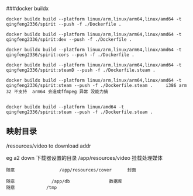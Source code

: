 ###docker buildx
    
    docker buildx build --platform linux/arm,linux/arm64,linux/amd64 -t qingfeng2336/spirit --push -f ./Dockerfile .

	docker buildx build --platform linux/arm,linux/arm64,linux/amd64 -t qingfeng2336/spirit:dev --push -f ./Dockerfile .

	docker buildx build --platform linux/arm,linux/arm64,linux/amd64 -t qingfeng2336/spirit:cors --push -f ./Dockerfile .
    
	docker buildx build --platform linux/arm,linux/arm64,linux/amd64 -t qingfeng2336/spirit:steamD --push -f ./Dockerfile.steam . 

	docker buildx build --platform linux/arm,linux/arm64,linux/amd64 -t qingfeng2336/spirit:steam --push -f ./Dockerfile.steam .     i386 arm 32 不支持  arm64 会造成ffmpeg 异常 没能力搞 


	docker buildx build --platform linux/amd64 -t qingfeng2336/spirit:steam --push -f ./Dockerfile.steam .
## 映射目录

/resources/video   to download addr


eg 
a2 down
	下载器设置的目录     /app/resources/video        挂载处理媒体

	随意			       /app/resources/cover      封面

	随意              /app/db               数据库
	随意			  /tmp